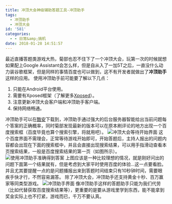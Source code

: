 ```yaml
---
title: 冲顶大会神级辅助答题工具-冲顶助手
tags:
  - 冲顶助手
  - 冲顶大会
id: '581'
categories:
  - - 日常&amp;搞机
date: 2018-01-28 14:51:57
---
```


最近直播答题类游戏大热，菊部也忍不住下了一个冲顶大会，玩第一次的时候就想如果配上Google Assistant会怎么样，但是自从入了一加5T之后，一直没什么动力装谷歌框架，但是同样的事情百度也可以做到，这不有开发者就做出了**冲顶助手**这样的应用。 使用冲顶助手前可能要了解以下几点：

1.  只能在Android平台使用。
2.  需要有Xposed框架（了解更多[Xposed](https://www.jubuzz.com/geek/350.html)）。
3.  注意更新冲顶大会客户端和冲顶助手客户端。
4.  保持网络畅通。

冲顶助手可以在[酷安](https://www.coolapk.com/apk/com.gy.xposed.cddh)下载到，冲顶助手通过强大的后台服务器智能给出当前问题每个答案的正确概率，同时菊部发现最新的版本可以在原本刷评论的地方出现一个百度搜索框（百度毕竟也算个搜索引擎，将就用吧）。 ![冲顶大会等待开始界面](https://i.loli.net/2018/01/28/5a6d6fbb2c813.jpg) 这个百度界面不需理会，正常等待游戏开始即可，开始答题后，主持人报出的问题内容都会出现在下面的搜索框中，并且会直接出现搜索结果，可以用手指滑动查看本页搜索结果，一般是百度搜索结果的第一页（如图所示）。 ![使用冲顶助手准确得到答案](https://i.loli.net/2018/01/28/5a6d706df3603.jpg) 上图应该是一种比较理想的情况，就是刚好问出的问题下面第一个结果就有，但是考虑到大家平时使用百度的体验...这一点要看脸。 并且尤其要提醒一点的是问题播报出来到答题时间结束只有10秒钟时间，需要眼疾手快才行，不然容易漏答。 除了冲顶大会，冲顶助手还支持黄金十秒、百万赢家等同类型游戏。 ![冲顶助手界面](https://i.loli.net/2018/01/28/5a6d71307ef3a.jpg) 像冲顶助手这样的答题助手只能为我们代劳（比如代替获取百度搜索结果等），更重要的是要从游戏里学到东西，能不能拿到奖金实际上也不打紧，游戏而已，千万不要认真。